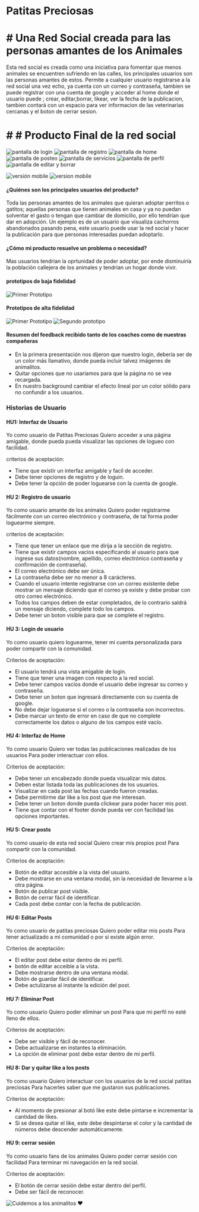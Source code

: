 # Patitas Preciosas

# # Una Red Social creada para las personas amantes de los Animales 

Esta red social es creada como una iniciativa para fomentar que menos animales se encuentren
sufriendo en las calles, los principales usuarios son las personas amantes de estos. 
Permite a cualquier usuario registrarse a la red social una vez echo, ya cuenta 
con un correo y contraseña, tambien se puede registrar con una cuenta de google y acceder al 
home donde el usuario puede ; crear, editar,borrar, likear, ver la fecha de la publicacion, tambien contará con un espacio para ver informacion de las veterinarias cercanas y el boton de cerrar sesion. 

# # # Producto Final de la red social 


![pantalla de login](imgReadme/login.Final.jpeg) 
![pantalla de registro](imgReadme/registro.f.jpeg) 
![pantalla de home](imgReadme/home.f.jpeg)
![pantalla de posteo](imgReadme/postear.f.jpeg)
![pantalla de servicios](imgReadme/ref.f.jpeg)
![pantalla de perfil](imgReadme/perfil.f.jpeg) 
![pantalla de editar y borrar](imgReadme/editar%20y%20borrar.f.jpeg)

![versión mobile](imgReadme/versionmovile.1.jpeg)
![version mobile ](imgReadme/versionmovile.2.jpeg)

#### ¿Quiénes son los principales usuarios del producto?

Toda las personas amantes de los animales que quieran adoptar perritos o gatitos; aquellas personas que tienen animales en casa y ya no puedan solventar el gasto o tengan que cambiar de domicilio, por ello tendrían que dar en adopción.
Un ejemplo es de un usuario que visualiza cachorros abandonados pasando pena, este usuario puede usar la red social y hacer la publicación para que personas interesadas puedan adoptarlo. 

#### ¿Cómo mi producto resuelve un problema o necesidad?

Mas usuarios tendrían la oprtunidad de poder adoptar, por ende disminuiría la población callejera 
de los animales y tendrian un hogar donde vivir.

#### prototipos de baja fidelidad   

![ Primer Prototipo](imgReadme/social-Login.png)

 #### Prototipos de alta fidelidad

 ![ Primer Prototipo](imgReadme/prot.%20alta%20fidelidad.jpeg)
 ![ Segundo prototipo](imgReadme/prot.alta%202.jpeg)

 #### Resumen del feedback recibido tanto de los coaches como de nuestras compañeras

 * En la primera presentación nos dijeron que nuestro login, debería ser de un color más llamativo, donde pueda incluir talvez imágenes de animalitos.
* Quitar opciones que no usariamos para que la página no se vea recargada. 
* En nuestro background cambiar el efecto lineal por un color sólido para no confundir a los usuarios. 

### Historias de Usuario 

#### HU1: Interfaz de Usuario

Yo como usuario de Patitas Preciosas 
Quiero acceder a una página amigable, donde pueda pueda visualizar las opciones de 
logueo con facilidad.

criterios de aceptación:

* Tiene que existir un interfaz amigable y facil de acceder.
* Debe tener opciones de registro y de loguin.
* Debe tener la opción de poder loguearse con la cuenta de google.


#### HU 2: Registro de usuario

Yo como usuario amante de los animales
Quiero poder registrarme fácilmente con un correo electrónico y contraseña, 
de tal forma poder loguearme siempre. 

criterios de aceptación:

* Tiene que tener un enlace que me dirija a la sección de registro.
* Tiene que existir campos vacíos especificando al usuario para que ingrese
sus datos(nombre, apellido, correo electrónico contraseña y confirmación de contraseña).
* El correo electrónico debe ser única.
* La contraseña debe ser no menor a 8 carácteres.
* Cuando el usuario intente registrarse con un correo existente debe mostrar un mensaje 
diciendo que el correo ya existe y debe probar con otro correo electrónico.
* Todos los campos deben de estar completados, de lo contrario saldrá un mensaje 
diciendo, complete todo los campos.
* Debe tener un boton visible para que se complete el registro.  

#### HU 3: Login de usuario 

Yo como usuario
quiero loguearme, tener mi cuenta personalizada
para poder compartir con la comunidad.

Criterios de aceptación:

* El usuario tendrá una vista amigable de login.
* Tiene que tener una imagen con respecto a la red social.
* Debe tener campos vacíos donde el usuario debe ingresar su correo y contraseña.
* Debe tener un boton que ingresará directamente con su cuenta de google. 
* No debe dejar loguearse si el correo o la contraseña son incorrectos. 
* Debe marcar un texto de error en caso de que no complete correctamente los datos
 o alguno de los campos esté vacío.

 #### HU 4: Interfaz de Home 

Yo como usuario 
Quiero ver todas las publicaciones realizadas de los usuarios 
Para poder interactuar con ellos.

Criterios de aceptación: 

* Debe tener un encabezado donde pueda visualizar mis datos. 
* Deben estar listada toda las publicaciones de los usuarios.
* Visualizar en cada post las fechas cuando fueron creadas.
* Debe permitirme dar like a los post que me interesan.
* Debe tener un boton donde pueda clickear para poder hacer mis post. 
* Tiene que contar con el footer donde pueda ver con facilidad las opciones 
importantes.

#### HU 5: Crear posts

Yo como usuario de esta red social 
Quiero crear mis propios post 
Para compartir con la comunidad.

Criterios de aceptación: 

* Botón de editar accesible a la vista del usuario.
* Debe mostrarse en una ventana modal, sin la necesidad de llevarme a la otra página.
* Botón de publicar post visible. 
* Botón de cerrar fácil de identificar.
* Cada post debe contar con la fecha de publicación.

#### HU 6: Editar Posts

Yo como usuario de patitas preciosas 
Quiero poder editar mis posts 
Para tener actualizado a mi comunidad o por si existe algún error.

Criterios de aceptación: 

* El editar post debe estar dentro de mi perfil. 
* botón de editar acceible a la vista.
* Debe mostrarse dentro de una ventana modal.
* Botón de guardar fácil de identificar. 
* Debe actulizarse al instante la edición del post.

#### HU 7: Eliminar Post 

Yo como usuario 
Quiero poder eliminar un post 
Para que mi perfil no esté lleno de ellos.

Criterios de aceptación: 

* Debe ser visible y fácil de reconocer. 
* Debe actualizarse en instantes la eliminación. 
* La opción de eliminar post debe estar dentro de mi perfil. 

####  HU 8: Dar y quitar like a los posts 

Yo como usuario 
Quiero interactuar con los usuarios de la red social patitas preciosas 
Para hacerles saber que me gustaron sus publicaciones. 

Criterios de aceptación: 

* Al momento de presionar al botó like este debe pintarse e incrementar
 la cantidad de likes.
* Si se desea quitar el like, este debe despintarse el color y la cantidad 
 de números debe descender automáticamente.

####  HU 9: cerrar sesión 

Yo como usuario fans de los animales
Quiero poder cerrar sesión con facilidad 
Para terminar mi navegación en la red social. 

Criterios de aceptación:

* El botón de cerrar sesión debe estar dentro del perfil.
* Debe ser fácil de reconocer. 


 ![Cuidemos a los animalitos ♥](imgReadme/entrada.png)

  
